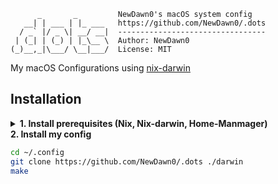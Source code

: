 ```
      _       _         NewDawn0's macOS system config
   __| | ___ | |_ ___   https://github.com/NewDawn0/.dots
  / _` |/ _ \| __/ __|  ---------------------------------
 | (_| | (_) | |_\__ \  Author: NewDawn0
(_)__,_|\___/ \__|___/  License: MIT
```

My macOS Configurations using [nix-darwin](https://github.com/LnL7/nix-darwin)

## Installation

<details><summary><b>1. Install prerequisites (Nix, Nix-darwin, Home-Manmager)</b></summary>

1. Install Nix for macOS

```bash
sh <(curl -L https://nixos.org/nix/install)
```

Don't forget to run `nix-shell -p nix-info` in a new shell after installing Nix
If some paths could not be linked due to an invalid ca-certificate try

```bash
# From `https://github.com/NixOS/nix/issues/2899`
sudo launchctl setenv NIX_SSL_CERT_FILE $NIX_SSL_CERT_FILE
sudo launchctl kickstart -k system/org.nixos.nix-daemon
```

2. Install nix-darwin

```bash
cd /tmp
nix-build https://github.com/LnL7/nix-darwin/archive/master.tar.gz -A installer
./result/bin/darwin-installer
```

3. Install Home-Manmager as a nix-darwin module

```bash
nix-channel --add https://github.com/nix-community/home-manager/archive/master.tar.gz home-manager
nix-channel --update
```

</details>
<b>2. Install my config</b>

```bash
cd ~/.config
git clone https://github.com/NewDawn0/.dots ./darwin
make
```
